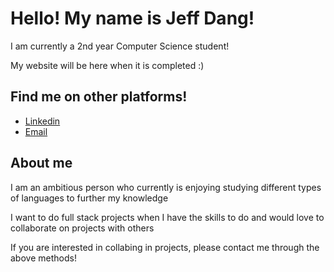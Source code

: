<!DOCTYPE html>
<html lang="en">
  <head>
    <meta charset="utf-8">
    <meta name="viewport" content="width=device-width, initial-scale=1.0"/>
    <link href="styles.css" rel="stylesheet"/>
  </head>
  <body>
    <div class="description">
      <h1>Hello! My name is Jeff Dang!</h1>
      <p>I am currently a 2nd year Computer Science student!</p>
      <p>My website will be here when it is completed :)</p>
    </div>
    <div class="socials">
      <h2>Find me on other platforms!</h2>
      <ul>
        <li><a class="linkedin" href="https://www.linkedin.com/in/jeff-dang-84a991251/" display: block>Linkedin</a></li>
        <li><a href="mailto:jeffdang72@gmail.com">Email</a></li>
      </ul>
    </div>
    <div class="about-me">
      <h2>About me</h2>
      <p>I am an ambitious person who currently is enjoying studying different types of languages to further my knowledge</p>
      <p>I want to do full stack projects when I have the skills to do and would love to collaborate on projects with others</p>
      <p>If you are interested in collabing in projects, please contact me through the above methods!</p>
    </div>
  </body>
